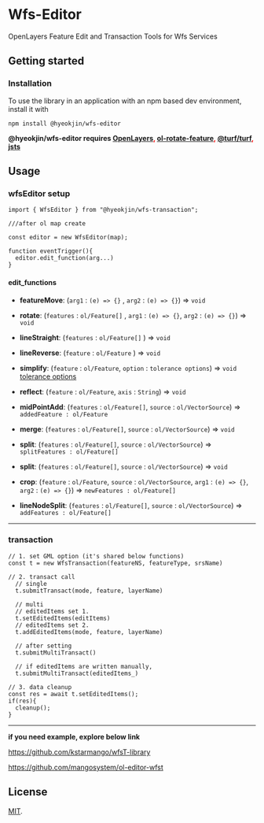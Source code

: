 # Wfs-Editor
OpenLayers Feature Edit and Transaction Tools for Wfs Services




## Getting started

### Installation
To use the library in an application with an npm based dev environment, install it with
```
npm install @hyeokjin/wfs-editor
```


**@hyeokjin/wfs-editor requires <span style="color:red"> [OpenLayers](https://www.npmjs.com/package/ol), [ol-rotate-feature](https://www.npmjs.com/package/ol-rotate-feature), [@turf/turf](https://www.npmjs.com/package/@turf/turf), [jsts](https://www.npmjs.com/package/jsts)</span>**


## Usage


### wfsEditor setup


```
import { WfsEditor } from "@hyeokjin/wfs-transaction";

///after ol map create

const editor = new WfsEditor(map);

function eventTrigger(){
  editor.edit_function(arg...)
}

```

#### edit_functions


* **featureMove**: (`arg1` : `(e) => {}` , `arg2` :  `(e) => {}`) => `void`


* **rotate**: (`features` : `ol/Feature[]` , `arg1` :  `(e) => {}`, `arg2` :  `(e) => {}`) => `void`


* **lineStraight**: (`features` : `ol/Feature[]` ) => `void`


* **lineReverse**: (`feature` : `ol/Feature` ) => `void`


* **simplify**: (`feature` : `ol/Feature`, `option` : `tolerance options`) => `void`
[tolerance options](https://turfjs.org/docs/#simplify)


* **reflect**: (`feature` : `ol/Feature`, `axis` : `String`) => `void`


* **midPointAdd**: (`features` : `ol/Feature[]`, `source` : `ol/VectorSource`) => `addedFeature : ol/Feature`


* **merge**: (`features` : `ol/Feature[]`, `source` : `ol/VectorSource`) => `void`


* **split**: (`features` : `ol/Feature[]`, `source` : `ol/VectorSource`) => `splitFeatures : ol/Feature[]`


* **split**: (`features` : `ol/Feature[]`, `source` : `ol/VectorSource`) => `void`


* **crop**: (`feature` : `ol/Feature`, `source` : `ol/VectorSource`,  `arg1` :  `(e) => {}`, `arg2` :  `(e) => {}`) => `newFeatures : ol/Feature[]`


* **lineNodeSplit**: (`features` : `ol/Feature[]`, `source` : `ol/VectorSource`) => `addFeatures : ol/Feature[]`

---


### transaction
```
// 1. set GML option (it's shared below functions)
const t = new WfsTransaction(featureNS, featureType, srsName)

// 2. transact call
  // single
  t.submitTransact(mode, feature, layerName)

  // multi 
  // editedItems set 1. 
  t.setEditedItems(editItems)
  // editedItems set 2. 
  t.addEditedItems(mode, feature, layerName)

  // after setting
  t.submitMultiTransact()

  // if editedItems are written manually, 
  t.submitMultiTransact(editedItems_)

// 3. data cleanup
const res = await t.setEditedItems();
if(res){
  cleanup();
}
```


---


**if you need example, explore below link**


https://github.com/kstarmango/wfsT-library


https://github.com/mangosystem/ol-editor-wfst

## License
[MIT](LICENSE).
